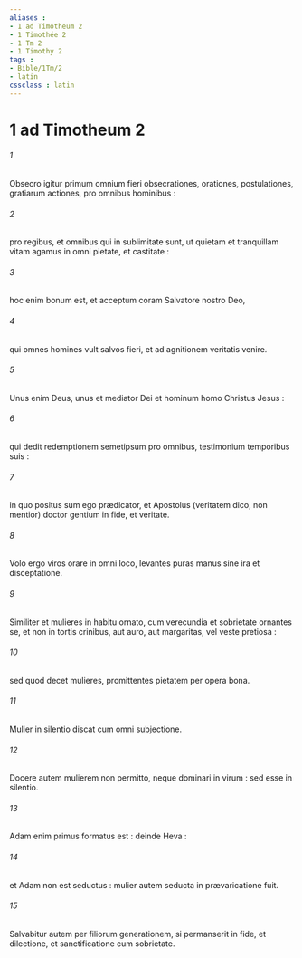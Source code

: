```yaml
---
aliases : 
- 1 ad Timotheum 2
- 1 Timothée 2
- 1 Tm 2
- 1 Timothy 2
tags : 
- Bible/1Tm/2
- latin
cssclass : latin
---
```


# 1 ad Timotheum 2

###### 1
Obsecro igitur primum omnium fieri obsecrationes, orationes, postulationes, gratiarum actiones, pro omnibus hominibus :
###### 2
pro regibus, et omnibus qui in sublimitate sunt, ut quietam et tranquillam vitam agamus in omni pietate, et castitate :
###### 3
hoc enim bonum est, et acceptum coram Salvatore nostro Deo,
###### 4
qui omnes homines vult salvos fieri, et ad agnitionem veritatis venire.
###### 5
Unus enim Deus, unus et mediator Dei et hominum homo Christus Jesus :
###### 6
qui dedit redemptionem semetipsum pro omnibus, testimonium temporibus suis :
###### 7
in quo positus sum ego prædicator, et Apostolus (veritatem dico, non mentior) doctor gentium in fide, et veritate.
###### 8
Volo ergo viros orare in omni loco, levantes puras manus sine ira et disceptatione.
###### 9
Similiter et mulieres in habitu ornato, cum verecundia et sobrietate ornantes se, et non in tortis crinibus, aut auro, aut margaritas, vel veste pretiosa :
###### 10
sed quod decet mulieres, promittentes pietatem per opera bona.
###### 11
Mulier in silentio discat cum omni subjectione.
###### 12
Docere autem mulierem non permitto, neque dominari in virum : sed esse in silentio.
###### 13
Adam enim primus formatus est : deinde Heva :
###### 14
et Adam non est seductus : mulier autem seducta in prævaricatione fuit.
###### 15
Salvabitur autem per filiorum generationem, si permanserit in fide, et dilectione, et sanctificatione cum sobrietate.
